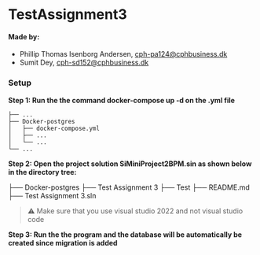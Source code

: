 # TestAssignment3
#### Made by: ####

* Phillip Thomas Isenborg Andersen, cph-pa124@cphbusiness.dk
* Sumit Dey, cph-sd152@cphbusiness.dk


### Setup

**Step 1: Run the the command docker-compose up -d on the .yml file**

    ├── ...
    ├── Docker-postgres
    │   ├── docker-compose.yml        
    │   ├── ...       
    │   └── ...                
    └── ...

**Step 2: Open the project solution SiMiniProject2BPM.sin as shown below in the directory tree:**

├── Docker-postgres
├── Test Assignment 3
├── Test
├── README.md
├── Test Assignment 3.sln

> :warning: Make sure that you use visual studio 2022 and not visual studio code
> 
**Step 3: Run the the program and the database will be automatically be created since migration is added**
